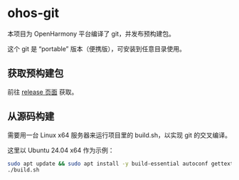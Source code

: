 # ohos-git
本项目为 OpenHarmony 平台编译了 git，并发布预构建包。

这个 git 是 “portable” 版本（便携版），可安装到任意目录使用。

## 获取预构建包
前往 [release 页面](https://github.com/Harmonybrew/ohos-git/releases) 获取。

## 从源码构建
需要用一台 Linux x64 服务器来运行项目里的 build.sh，以实现 git 的交叉编译。

这里以 Ubuntu 24.04 x64 作为示例：
```sh
sudo apt update && sudo apt install -y build-essential autoconf gettext file unzip jq
./build.sh
```
